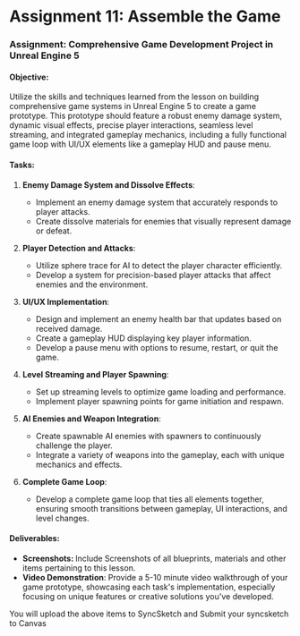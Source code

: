 # Assignment 11: Assemble the Game

<div class="ig-row  ig-published">
<div class="ig-info">
<div class="module-item-title">
<h3>Assignment: Comprehensive Game Development Project in Unreal Engine 5</h3>
<h4>Objective:</h4>
<p>Utilize the skills and techniques learned from the lesson on building comprehensive game systems in Unreal Engine 5 to create a game prototype. This prototype should feature a robust enemy damage system, dynamic visual effects, precise player interactions, seamless level streaming, and integrated gameplay mechanics, including a fully functional game loop with UI/UX elements like a gameplay HUD and pause menu.</p>
<h4>Tasks:</h4>
<ol>
<li>
<p><strong>Enemy Damage System and Dissolve Effects</strong>:</p>
<ul>
<li>Implement an enemy damage system that accurately responds to player attacks.</li>
<li>Create dissolve materials for enemies that visually represent damage or defeat.</li>
</ul>
</li>
<li>
<p><strong>Player Detection and Attacks</strong>:</p>
<ul>
<li>Utilize sphere trace for AI to detect the player character efficiently.</li>
<li>Develop a system for precision-based player attacks that affect enemies and the environment.</li>
</ul>
</li>
<li>
<p><strong>UI/UX Implementation</strong>:</p>
<ul>
<li>Design and implement an enemy health bar that updates based on received damage.</li>
<li>Create a gameplay HUD displaying key player information.</li>
<li>Develop a pause menu with options to resume, restart, or quit the game.</li>
</ul>
</li>
<li>
<p><strong>Level Streaming and Player Spawning</strong>:</p>
<ul>
<li>Set up streaming levels to optimize game loading and performance.</li>
<li>Implement player spawning points for game initiation and respawn.</li>
</ul>
</li>
<li>
<p><strong>AI Enemies and Weapon Integration</strong>:</p>
<ul>
<li>Create spawnable AI enemies with spawners to continuously challenge the player.</li>
<li>Integrate a variety of weapons into the gameplay, each with unique mechanics and effects.</li>
</ul>
</li>
<li>
<p><strong>Complete Game Loop</strong>:</p>
<ul>
<li>Develop a complete game loop that ties all elements together, ensuring smooth transitions between gameplay, UI interactions, and level changes.</li>
</ul>
</li>
</ol>
<h4>Deliverables:</h4>
<ul>
<li>
<strong>Screenshots:&nbsp;</strong>Include Screenshots of all blueprints, materials and other items pertaining to this lesson.</li>
<li>
<strong>Video Demonstration</strong>: Provide a 5-10 minute video walkthrough of your game prototype, showcasing each task's implementation, especially focusing on unique features or creative solutions you've developed.</li>
</ul>
<p>You will upload the above items to SyncSketch and Submit your syncsketch to Canvas</p>
</div>
</div>
</div>